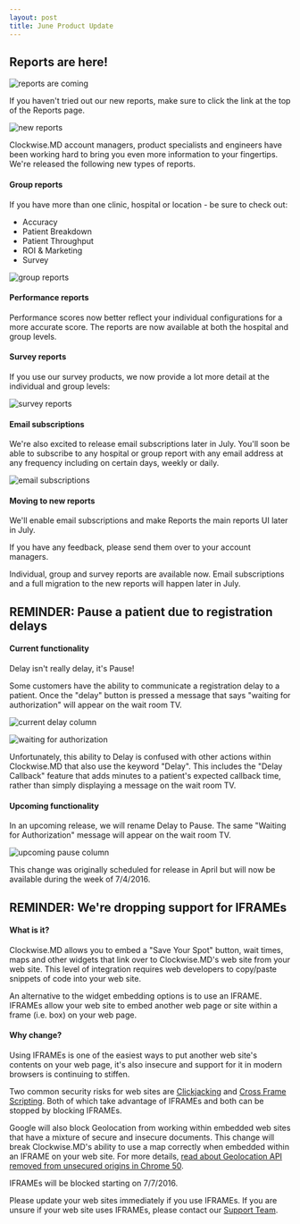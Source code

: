 ```yaml
---
layout: post
title: June Product Update
---
```


## Reports are here!

![reports are coming](/img/2016-06-27-reports-are-here.jpg)

If you haven't tried out our new reports, make sure to click the link at the top of the Reports
page.

![new reports](/img/2016-06-27-reports-click-me.png)

Clockwise.MD account managers, product specialists and engineers have been working hard to bring
you even more information to your fingertips. We're released the following new types of reports.

#### Group reports

If you have more than one clinic, hospital or location - be sure to check out:

- Accuracy
- Patient Breakdown
- Patient Throughput
- ROI & Marketing
- Survey

![group reports](/img/2016-06-27-reports-group-example.png)

#### Performance reports

Performance scores now better reflect your individual configurations for a more accurate score.
The reports are now available at both the hospital and group levels.

#### Survey reports

If you use our survey products, we now provide a lot more detail at the individual and group levels:

![survey reports](/img/2016-06-27-reports-survey-example.png)

#### Email subscriptions

We're also excited to release email subscriptions later in July. You'll soon be able to subscribe
to any hospital or group report with any email address at any frequency including on certain days,
weekly or daily.

![email subscriptions](/img/2016-06-27-reports-email-subscriptions.png)

#### Moving to new reports

We'll enable email subscriptions and make Reports the main reports UI later in July.

If you have any feedback, please send them over to your account managers.

<div class='updates notice'>

Individual, group and survey reports are available now. Email subscriptions and a full migration
to the new reports will happen later in July.

</div>

## REMINDER: Pause a patient due to registration delays

#### Current functionality

Delay isn't really delay, it's Pause!

Some customers have the ability to communicate a registration delay to a patient.  Once the "delay"
button is pressed a message that says "waiting for authorization" will appear on the wait room TV.

![current delay column](/img/2016-05-04_current-delay-column.png)

![waiting for authorization](/img/2016-05-04_waiting-for-authorization.png)

Unfortunately, this ability to Delay is confused with other actions within Clockwise.MD that also
use the keyword "Delay". This includes the "Delay Callback" feature that adds minutes to a
patient's expected callback time, rather than simply displaying a message on the wait room TV.

#### Upcoming functionality

In an upcoming release, we will rename Delay to Pause. The same "Waiting for Authorization"
message will appear on the wait room TV.

![upcoming pause column](/img/2016-05-04_upcoming-pause-column.png)

<div class='updates notice'>

This change was originally scheduled for release in April but will now be available during the week
of 7/4/2016.

</div>

## REMINDER: We're dropping support for IFRAMEs

#### What is it?

Clockwise.MD allows you to embed a "Save Your Spot" button, wait times, maps and other widgets
that link over to Clockwise.MD's web site from your web site. This level of integration requires
web developers to copy/paste snippets of code into your web site.

An alternative to the widget embedding options is to use an IFRAME. IFRAMEs allow your web site
to embed another web page or site within a frame (i.e. box) on your web page.

#### Why change?

Using IFRAMEs is one of the easiest ways to put another web site's contents on your web page,
it's also insecure and support for it in modern browsers is continuing to stiffen.

Two common security risks for web sites are
[Clickjacking](https://www.owasp.org/index.php/Clickjacking) and
[Cross Frame Scripting](https://www.owasp.org/index.php/Cross_Frame_Scripting).
Both of which take advantage of IFRAMEs and both can be stopped by blocking IFRAMEs.

Google will also block Geolocation from working within embedded web sites that have a mixture of
secure and insecure documents. This change will break Clockwise.MD's ability to use a map
correctly when embedded within an IFRAME on your web site. For more details,
[read about Geolocation API removed from unsecured origins in Chrome 50](https://developers.google.com/web/updates/2016/04/geolocation-on-secure-contexts-only?hl=en).

<div class='updates notice'>

<p>IFRAMEs will be blocked starting on 7/7/2016.</p>

<p>Please update your web sites immediately if you use IFRAMEs. If you are unsure if your web site
uses IFRAMEs, please contact our <a href="https://www.clockwisemd.com/support">Support Team</a>.</p>

</div>
